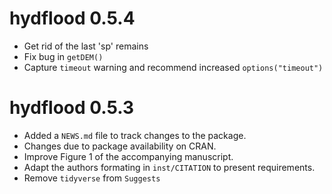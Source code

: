 # hydflood 0.5.4

* Get rid of the last 'sp' remains
* Fix bug in `getDEM()`
* Capture `timeout` warning and recommend increased `options("timeout")`

# hydflood 0.5.3

* Added a `NEWS.md` file to track changes to the package.
* Changes due to package availability on CRAN.
* Improve Figure 1 of the accompanying manuscript.
* Adapt the authors formating in `inst/CITATION` to present requirements.
* Remove `tidyverse` from `Suggests`
